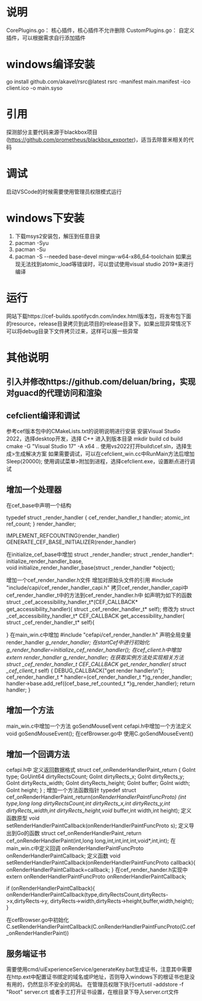 # 说明
CorePlugins.go： 核心插件，核心插件不允许删除
CustomPlugins.go： 自定义插件，可以根据需求自行添加插件
# windows编译安装
go install github.com/akavel/rsrc@latest
rsrc -manifest main.manifest -ico client.ico -o main.syso
# 引用
探测部分主要代码来源于blackbox项目(https://github.com/prometheus/blackbox_exporter)，适当去除普米相关的代码

# 调试
启动VSCode的时候需要使用管理员权限模式运行

# windows下安装
1. 下载msys2安装包，解压到任意目录
2. pacman -Syu
3. pacman -Su
4. pacman -S --needed base-devel mingw-w64-x86_64-toolchain
如果出现无法找到atomic_load等错误时，可以尝试使用visual studio 2019+来进行编译
# 运行
网站下载https://cef-builds.spotifycdn.com/index.html版本包，将发布包下面的resource，release目录拷贝到此项目的release目录下。如果出现异常情况下可以将debug目录下文件拷贝过来，这样可以报一些异常

# 其他说明
## 引入并修改https://github.com/deluan/bring，实现对guacd的代理访问和渲染
## cefclient编译和调试
参考cef版本包中的CMakeLists.txt的说明说明进行安装
安装Visual Studio 2022，选择desktop开发，选择 C++
进入到版本目录
mkdir build 
cd build
cmake -G "Visual Studio 17" -A x64 ..
使用vs2022打开build\cef.sln，选择生成>生成解决方案
如果需要调试，可以在cefclient_win.cc中RunMain方法后增加Sleep(20000);
使用调试菜单>附加到进程，选择cefclient.exe，设置断点进行调试

## 增加一个处理器
在cef_base中声明一个结构

typedef struct _render_handler {
	cef_render_handler_t handler;
	atomic_int ref_count;
} render_handler;

IMPLEMENT_REFCOUNTING(render_handler)
GENERATE_CEF_BASE_INITIALIZER(render_handler)

在initialize_cef_base中增加
struct _render_handler;
struct _render_handler*: initialize_render_handler_base, \
void initialize_render_handler_base(struct _render_handler *object);


增加一个cef_render_handler.h文件
增加对原始头文件的引用
#include "include/capi/cef_render_handler_capi.h"
拷贝cef_render_handler_capi中cef_render_handler_t中的方法到cef_render_handler.h中
如声明为如下的函数
struct _cef_accessibility_handler_t*(CEF_CALLBACK* get_accessibility_handler)(
      struct _cef_render_handler_t* self);
修改为
struct _cef_accessibility_handler_t* CEF_CALLBACK get_accessibility_handler(
      struct _cef_render_handler_t* self){

}
在main_win.c中增加
#include "cefapi/cef_render_handler.h"
声明全局变量
render_handler *g_render_handler;
在startCef中进行初始化
g_render_handler=initialize_cef_render_handler();
在cef_client.h中增加
extern render_handler *g_render_handler;
在获取实例方法处实现相关方法
struct _cef_render_handler_t* CEF_CALLBACK get_render_handler(
        struct _cef_client_t* self) {
    DEBUG_CALLBACK("get render handler\n");
    cef_render_handler_t * handler=(cef_render_handler_t *)g_render_handler;
    handler->base.add_ref((cef_base_ref_counted_t *)g_render_handler);
    return handler;
}
## 增加一个方法
main_win.c中增加一个方法
goSendMouseEvent
cefapi.h中增加一个方法定义
void goSendMouseEvent();
在cefBrowser.go中
使用C.goSendMouseEvent()
## 增加一个回调方法
cefapi.h中
定义返回数据格式
struct cef_onRenderHandlerPaint_return {
	GoInt type;
	GoUint64 dirtyRectsCount;
	GoInt dirtyRects_x;
	GoInt dirtyRects_y;
	GoInt dirtyRects_width;
	GoInt dirtyRects_height;
	GoInt buffer;
	GoInt width;
	GoInt height;
} ;
增加一个方法函数指针
typedef struct cef_onRenderHandlerPaint_return(*onRenderHandlerPaintFuncProto) (int type,long long dirtyRectsCount,int dirtyRects_x,int dirtyRects_y,int dirtyRects_width,int dirtyRects_height,void* buffer,int width,int height);
定义函数原型
void setRenderHandlerPaintCallback(onRenderHandlerPaintFuncProto s);
定义导出到Go的函数
struct cef_onRenderHandlerPaint_return cef_onRenderHandlerPaint(int,long long,int,int,int,int,void*,int,int);
在main_win.c中定义回调
onRenderHandlerPaintFuncProto  onRenderHandlerPaintCallback;
定义函数
void setRenderHandlerPaintCallback(onRenderHandlerPaintFuncProto callback){
    onRenderHandlerPaintCallback=callback;
}
在cef_render_hander.h实现中
extern onRenderHandlerPaintFuncProto  onRenderHandlerPaintCallback;

if (onRenderHandlerPaintCallback){
      onRenderHandlerPaintCallback(type,dirtyRectsCount,dirtyRects->x,dirtyRects->y,
      dirtyRects->width,dirtyRects->height,buffer,width,height);
}

在cefBrowser.go中初始化
C.setRenderHandlerPaintCallback(C.onRenderHandlerPaintFuncProto(C.cef_onRenderHandlerPaint))


## 服务端证书
需要使用cmd/uiExperienceService/generateKey.bat生成证书，注意其中需要在http.ext中配置证书绑定的域名或IP地址，否则导入windows下的根证书也是没有用的，仍然显示不安全的网站。
在管理员权限下执行certutil -addstore -f "Root" server.crt
或者手工打开证书设置，在根目录下导入server.crt文件

